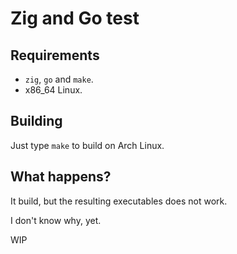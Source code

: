 # Zig and Go test

## Requirements

* `zig`, `go` and `make`.
* x86_64 Linux.

## Building

Just type `make` to build on Arch Linux.

## What happens?

It build, but the resulting executables does not work.

I don't know why, yet.

WIP
